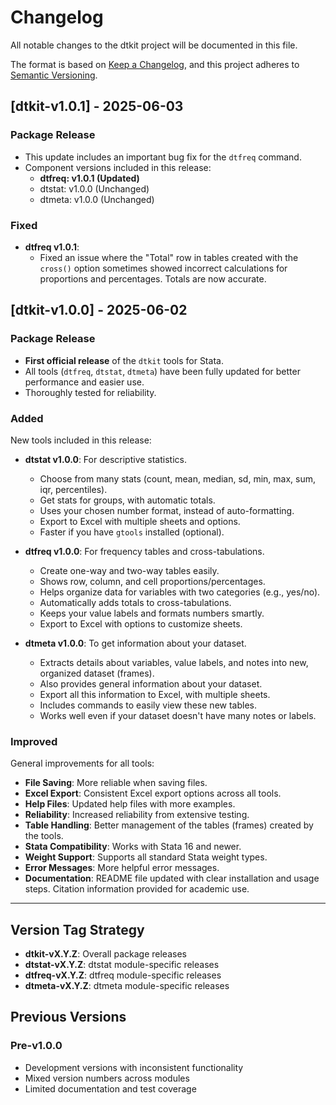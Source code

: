# Changelog

All notable changes to the dtkit project will be documented in this file.

The format is based on [Keep a Changelog](https://keepachangelog.com/en/1.0.0/),
and this project adheres to [Semantic Versioning](https://semver.org/spec/v2.0.0.html).

## [dtkit-v1.0.1] - 2025-06-03

### Package Release
- This update includes an important bug fix for the `dtfreq` command.
- Component versions included in this release:
  - **dtfreq: v1.0.1 (Updated)**
  - dtstat: v1.0.0 (Unchanged)
  - dtmeta: v1.0.0 (Unchanged)

### Fixed
- **dtfreq v1.0.1**:
  - Fixed an issue where the "Total" row in tables created with the `cross()` option sometimes showed incorrect calculations for proportions and percentages. Totals are now accurate.

## [dtkit-v1.0.0] - 2025-06-02

### Package Release
- **First official release** of the `dtkit` tools for Stata.
- All tools (`dtfreq`, `dtstat`, `dtmeta`) have been fully updated for better performance and easier use.
- Thoroughly tested for reliability.

### Added
New tools included in this release:

- **dtstat v1.0.0**: For descriptive statistics.
  - Choose from many stats (count, mean, median, sd, min, max, sum, iqr, percentiles).
  - Get stats for groups, with automatic totals.
  - Uses your chosen number format, instead of auto-formatting.
  - Export to Excel with multiple sheets and options.
  - Faster if you have `gtools` installed (optional).

- **dtfreq v1.0.0**: For frequency tables and cross-tabulations.
  - Create one-way and two-way tables easily.
  - Shows row, column, and cell proportions/percentages.
  - Helps organize data for variables with two categories (e.g., yes/no).
  - Automatically adds totals to cross-tabulations.
  - Keeps your value labels and formats numbers smartly.
  - Export to Excel with options to customize sheets.

- **dtmeta v1.0.0**: To get information about your dataset.
  - Extracts details about variables, value labels, and notes into new, organized dataset (frames).
  - Also provides general information about your dataset.
  - Export all this information to Excel, with multiple sheets.
  - Includes commands to easily view these new tables.
  - Works well even if your dataset doesn't have many notes or labels.

### Improved
General improvements for all tools:
- **File Saving**: More reliable when saving files.
- **Excel Export**: Consistent Excel export options across all tools.
- **Help Files**: Updated help files with more examples.
- **Reliability**: Increased reliability from extensive testing.
- **Table Handling**: Better management of the tables (frames) created by the tools.
- **Stata Compatibility**: Works with Stata 16 and newer.
- **Weight Support**: Supports all standard Stata weight types.
- **Error Messages**: More helpful error messages.
- **Documentation**: README file updated with clear installation and usage steps. Citation information provided for academic use.

---

## Version Tag Strategy

- **dtkit-vX.Y.Z**: Overall package releases
- **dtstat-vX.Y.Z**: dtstat module-specific releases  
- **dtfreq-vX.Y.Z**: dtfreq module-specific releases
- **dtmeta-vX.Y.Z**: dtmeta module-specific releases

## Previous Versions

### Pre-v1.0.0
- Development versions with inconsistent functionality
- Mixed version numbers across modules
- Limited documentation and test coverage